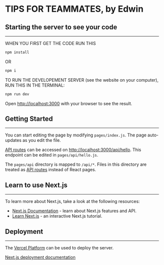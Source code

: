 # TIPS FOR TEAMMATES, by Edwin

## Starting the server to see your code

---
WHEN YOU FIRST GET THE CODE RUN THIS
```bash
npm install
```
OR
```bash
npm i
```


TO RUN THE DEVELOPEMENT SERVER (see the website on your computer), RUN THIS IN THE TERMINAL:

```bash
npm run dev
```

Open [http://localhost:3000](http://localhost:3000) with your browser to see the result.



## Getting Started

---

You can start editing the page by modifying `pages/index.js`. The page auto-updates as you edit the file.

[API routes](https://nextjs.org/docs/api-routes/introduction) can be accessed on [http://localhost:3000/api/hello](http://localhost:3000/api/hello). This endpoint can be edited in `pages/api/hello.js`.

The `pages/api` directory is mapped to `/api/*`. Files in this directory are treated as [API routes](https://nextjs.org/docs/api-routes/introduction) instead of React pages.

## Learn to use Next.js

---

To learn more about Next.js, take a look at the following resources:

- [Next.js Documentation](https://nextjs.org/docs) - learn about Next.js features and API.
- [Learn Next.js](https://nextjs.org/learn) - an interactive Next.js tutorial.



## Deployment

---

The [Vercel Platform](https://vercel.com/new?utm_medium=default-template&filter=next.js&utm_source=create-next-app&utm_campaign=create-next-app-readme) can be used to deploy the server.

[Next.js deployment documentation](https://nextjs.org/docs/deployment)
